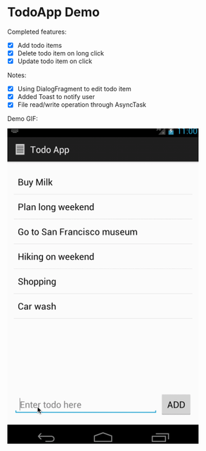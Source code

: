 # TodoApp Demo


Completed features:
 * [x] Add todo items
 * [x] Delete todo item on long click
 * [x] Update todo item on click
 
Notes:
* [x] Using DialogFragment to edit todo item
* [x] Added Toast to notify user
* [x] File read/write operation through AsyncTask

Demo GIF:

![Video Walkthrough](todo.gif)
